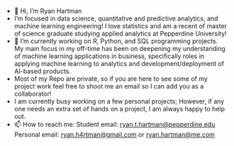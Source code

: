 - 👋 Hi, I’m Ryan Hartman
- I’m focused in data science, quantitative and predictive analytics, and machine learning engineering! I love statistics and am a recent of master of science graduate studying applied analytics at Pepperdine University!
- 🌱 I’m currently working on R, Python, and SQL programming projects. My main focus in my off-time has been on deepening my understanding of machine learning applications in business, specifically roles in applying machine learning to analytics and development/deployment of AI-based products. 
- Most of my Repo are private, so if you are here to see some of my project work feel free to shoot me an email so I can add you as a collaborator!
- I am currently busy working on a few personal projects; However, if any one needs an extra set of hands on a project, I am always happy to help out.
- 📫 How to reach me: 
Student email: ryan.t.hartman@pepperdine.edu
Personal email: ryan.h4rtman@gmail.com or ryan.hartman@me.com



